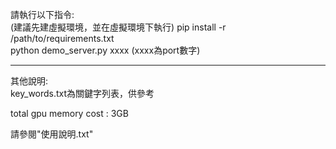 請執行以下指令:  
(建議先建虛擬環境，並在虛擬環境下執行)
pip install -r /path/to/requirements.txt  
python demo_server.py xxxx         (xxxx為port數字)  

-----
其他說明:  
key_words.txt為關鍵字列表，供參考  

total gpu memory cost : 3GB  

請參閱"使用說明.txt"
